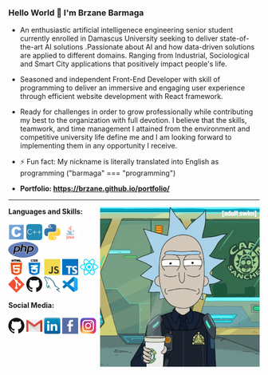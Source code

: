 ### Hello World 👋  I'm Brzane Barmaga
<!--![](https://visitor-badge.glitch.me/badge?page_id=brzane.brzane)-->

- An enthusiastic artificial intelligenece engineering senior student currently enrolled in Damascus University seeking to deliver state-of-the-art AI solutions .Passionate about AI and how data-driven solutions are applied to different domains. Ranging from Industrial, Sociological and Smart City applications that positively impact people's life. 

- Seasoned and independent Front-End Developer with skill of programming to deliver an immersive and engaging user experience through efficient website development with React framework.

- Ready for challenges in order to grow professionally while contributing my best to the organization with full devotion. I believe that the skills, teamwork, and time management I attained from the environment and competitive university life define me and I am looking forward to implementing them in any opportunity I receive.
- ⚡ Fun fact: My nickname is literally translated into English as programming ("barmaga" === "programming")
- **Portfolio: https://brzane.github.io/portfolio/**
---

<img align="right" alt="GIF" src="icons/rick.gif" width="320" height="320" />

**Languages and Skills:**
<br><br>
<a href="https://en.wikipedia.org/wiki/C_(programming_language)" title="C"><img src="icons/c.png" /></a>
<a href="https://en.wikipedia.org/wiki/C%2B%2B" title="C++"><img src="icons/c++.png" /></a>
<a href="https://www.python.org/" title="Python"><img src="icons/python.png" /></a>
<a href="https://en.wikipedia.org/wiki/Java" title="Java"><img src="icons/java.png" /></a>
<a href="https://www.php.net/" title="PHP"><img src="icons/php.png" /></a>
<br>
<a href="https://en.wikipedia.org/wiki/HTML" title="HTML"><img src="icons/html.png" /></a>
<a href="https://en.wikipedia.org/wiki/CSS" title="CSS"><img src="icons/css.png" /></a>
<a href="https://en.wikipedia.org/wiki/JavaScript" title="JavaScript"><img src="icons/javascript.png" /></a>
<a href="https://www.typescriptlang.org/" title="TypeScript"><img src="icons/typescript.png" /></a>
<a href="https://reactjs.org/" title="React"><img src="icons/react.png" /></a>
<br>
<a href="https://git-scm.com/" title="Git"><img src="icons/git.png" /></a>
<a href="https://github.com/" title="GitHub"><img src="icons/github.png" /></a>
<a href="https://www.mysql.com/" title="MySQL"><img src="icons/mysql.png" /></a>
<a href="https://code.visualstudio.com/" title="Visual Studio Code"><img src="icons/vscode.png" /></a>

**Social Media:**
<br><br>
[![GitHub](icons/github.png)](https://github.com/brzane)
[![Gmail](icons/gmail.png)](brzane.barmaga@gmail.com)
[![LinkedIn](icons/linkedin.png)](https://www.linkedin.com/in/brzane-barmaga/)
[![Facebook](icons/facebook.png)](https://www.facebook.com/BRZANMESSI/)
[![Instagram](icons/instagram.png)](https://www.instagram.com/brzane_barmaja/)
